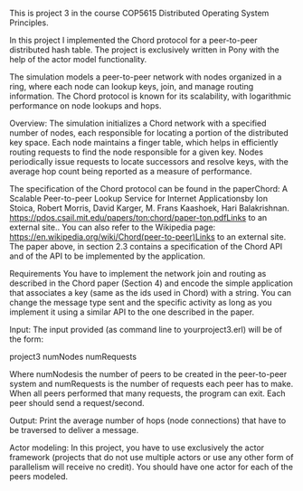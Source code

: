 This is project 3 in the course COP5615 Distributed Operating System Principles.

In this project I implemented the Chord protocol for a peer-to-peer distributed hash table. The project is exclusively written in Pony with the help of the actor model functionality.

The simulation models a peer-to-peer network with nodes organized in a ring, where each node can lookup keys, join, and manage routing information. The Chord protocol is known for its scalability, with logarithmic performance on node lookups and hops.

Overview:
The simulation initializes a Chord network with a specified number of nodes, each responsible for locating a portion of the distributed key space. Each node maintains a finger table, which helps in efficiently routing requests to find the node responsible for a given key. Nodes periodically issue requests to locate successors and resolve keys, with the average hop count being reported as a measure of performance.

The specification of the Chord protocol can be found in the paperChord: A Scalable Peer-to-peer Lookup Service for Internet Applicationsby Ion Stoica,  Robert  Morris,  David  Karger,  M.  Frans  Kaashoek,  Hari  Balakrishnan. https://pdos.csail.mit.edu/papers/ton:chord/paper-ton.pdfLinks to an external site..  You can also refer to the Wikipedia page: https://en.wikipedia.org/wiki/Chord(peer-to-peer)Links to an external site. The paper above, in section 2.3 contains a specification of the Chord API and of the API to be implemented by the application.

Requirements
You have to implement the network join and routing as described in the Chord paper (Section 4) and encode the simple application that associates a key (same as the ids used in Chord) with a string.  You can change the message type sent and the specific activity as long as you implement it using a similar API to the one described in the paper.

Input: The input provided (as command line to yourproject3.erl) will be of the form:

project3 numNodes  numRequests

Where numNodesis the number of peers to be created in the peer-to-peer system and numRequests is the number of requests each peer has to make.  When all peers performed that many requests, the program can exit.  Each peer should send a request/second.

Output: Print the average number of hops (node connections) that have to be traversed to deliver a message.

Actor modeling: In this project, you have to use exclusively the  actor framework (projects that do not use multiple actors or use any other form of parallelism will receive no credit).  You should have one actor for each of the peers modeled.